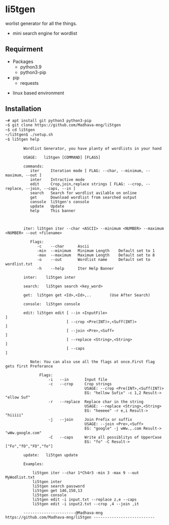 # li5tgen
worlist generator for all the things.
* mini search engine for wordlist

## Requirment
<ul>
<li>Packages<ul>
<li>python3.9</li>
<li>python3-pip</li></ul>
<li>pip<ul>
<li>requests</li></ul>
</ul>

* linux based environment

## Installation
```bash 
~# apt install git python3 python3-pip
~$ git clone https://github.com/Madhava-mng/li5tgen
~$ cd li5tgen
~/li5tgen$ ./setup.sh
~$ li5tgen help
```

            Wordlist Generator, you have planty of wordlists in your hand

            USAGE:   li5tgen [COMMAND] [FLAGS]

            commands:
               iter     Iteration mode [ FLAG: --char, --minimum, --maximum, --out ]
               inter    Intractive mode
               edit     Crop,join,replace strings [ FLAG: --crop, --replace, --join, --caps, --in ]
               search   Search for wordlist avilable on online
               get      Download wordlist from searched output
               console  li5tgen's console
               update   Update
               help     This banner



            iter: li5tgen iter --char <ASCII> --minimum <NUMBER> --maximum <NUMBER> --out <filename>

               Flags:
                  -c    --char      Ascii
                  -min  --minimum   Minimum Length    Default set to 1
                  -max  --maximum   Maximum Length    Default set to 8
                  -o    --out       Wordlist name     Default set to wordlist.txt
                  -h    --help      Iter Help Banner

            inter:    li5tgen inter

            search:   li5tgen search <key_word>

            get:  li5tgen get <Id>,<Id>,..        (Use After Search)

            console:  li5tgen console

            edit: li5tgen edit [ --in <InputFile>                           ]
                               [ --crop <Pre(INT)>,<Suff(INT)>              ]
                               [ --join <Pre>,<Suff>                        ]
                               [ --replace <String>,<String>                ]
                               [ --caps                                     ]

               Note: You can also use all the flags at once.First flag gets first Preferance

                   Flags:
                       -i   --in       Input file
                       -c   --crop     Crop strings
                                       USAGE: --crop <Pre(INT>,<Suff(INT)>
                                       EG: "hellow Sufix" -c 1,2 Result-> "ellow Suf"
                       -r   --replace  Replace char in the string
                                       USAGE: --replace <String>,<String>
                                       EG: "heeeee" -r e,i Result-> "hiiiii"
                       -j   --join     Join Prefix or suffix
                                       USAGE: --join <Pre>,<Suff>
                                       EG: "google" -j wWw.,.com Result-> "wWw.google.com"
                       -C   --caps     Write all possiblitys of UpperCase
                                       EG: "fo" -C Result-> ["Fo","fO","FO","fo"]

            update:   li5tgen update

            Examples:

                li5tgen iter --char 1*Ch4r3 -min 3 -max 9 --out MyWodlist.txt
                li5tgen inter
                li5tgen search password
                li5tgen get 146,150,13
                li5tgen console
                li5tgen edit -i input.txt --replace z,e --caps
                li5tgen edit -i input2.txt --crop ,4 --join ,it

            -----------------------@Madhava-mng    https://github.com/Madhava-mng/li5tgen ---------------------------


